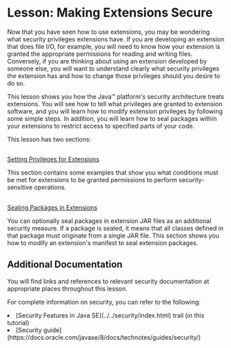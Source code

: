 
# Lesson: Making Extensions Secure

Now that you have seen how to use extensions, you may be wondering what security privileges extensions have. If you are developing an extension that does file I/O, for example, you will need to know how your extension is granted the appropriate permissions for reading and writing files. Conversely, if you are thinking about using an extension developed by someone else, you will want to understand clearly what security privileges the extension has and how to change those privileges should you desire to do so.

This lesson shows you how the Java&#8482; platform's security architecture treats extensions. You will see how to tell what privileges are granted to extension software, and you will learn how to modify extension privileges by following some simple steps. In addition, you will learn how to seal packages within your extensions to restrict access to specified parts of your code.

This lesson has two sections:

## 
[Setting Privileges for Extensions](policy.html)

This section contains some examples that show you what conditions must be met for extensions to be granted permissions to perform security-sensitive operations.

## 
[Sealing Packages in Extensions](sealing.html)

You can optionally seal packages in extension JAR files as an additional security measure. If a package is sealed, it means that all classes defined in that package must originate from a single JAR file. This section shows you how to modify an extension's manifest to seal extension packages.

## Additional Documentation

You will find links and references to relevant security documentation at appropriate places throughout this lesson.

For complete information on security, you can refer to the following:

<li>
[Security Features in Java SE](../../security/index.html) trail (in this tutorial)
</li>
<li>
[Security guide](https://docs.oracle.com/javase/8/docs/technotes/guides/security/)</li>
